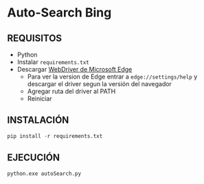 # Auto-Search Bing

## REQUISITOS
- Python
- Instalar `requirements.txt`
- Descargar [WebDriver de Microsoft Edge](https://developer.microsoft.com/es-es/microsoft-edge/tools/webdriver/)
    - Para ver la version de Edge entrar a `edge://settings/help` y descargar el driver segun la versión del navegador
    - Agregar ruta del driver al PATH
    - Reiniciar

## INSTALACIÓN
```python
pip install -r requirements.txt
```

## EJECUCIÓN
```python
python.exe autoSearch.py
```